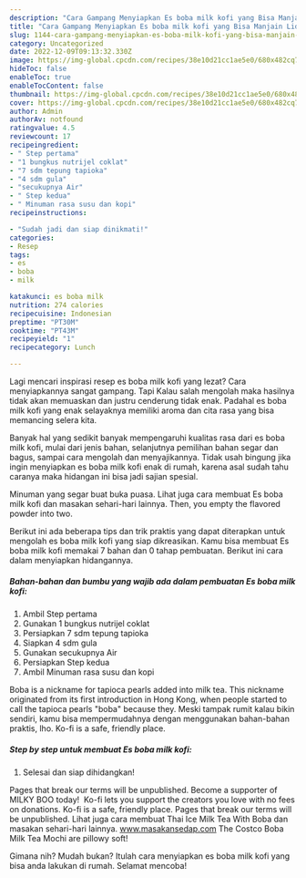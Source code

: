 ```yaml
---
description: "Cara Gampang Menyiapkan Es boba milk kofi yang Bisa Manjain Lidah, Buat Buka Puasa Lezat Sekali"
title: "Cara Gampang Menyiapkan Es boba milk kofi yang Bisa Manjain Lidah, Buat Buka Puasa Lezat Sekali"
slug: 1144-cara-gampang-menyiapkan-es-boba-milk-kofi-yang-bisa-manjain-lidah-buat-buka-puasa-lezat-sekali
category: Uncategorized
date: 2022-12-09T09:13:32.330Z
image: https://img-global.cpcdn.com/recipes/38e10d21cc1ae5e0/680x482cq70/es-boba-milk-kofi-foto-resep-utama.jpg
hideToc: false
enableToc: true
enableTocContent: false
thumbnail: https://img-global.cpcdn.com/recipes/38e10d21cc1ae5e0/680x482cq70/es-boba-milk-kofi-foto-resep-utama.jpg
cover: https://img-global.cpcdn.com/recipes/38e10d21cc1ae5e0/680x482cq70/es-boba-milk-kofi-foto-resep-utama.jpg
author: Admin
authorAv: notfound
ratingvalue: 4.5
reviewcount: 17
recipeingredient:
- " Step pertama"
- "1 bungkus nutrijel coklat"
- "7 sdm tepung tapioka"
- "4 sdm gula"
- "secukupnya Air"
- " Step kedua"
- " Minuman rasa susu dan kopi"
recipeinstructions:

- "Sudah jadi dan siap dinikmati!"
categories:
- Resep
tags:
- es
- boba
- milk

katakunci: es boba milk 
nutrition: 274 calories
recipecuisine: Indonesian
preptime: "PT30M"
cooktime: "PT43M"
recipeyield: "1"
recipecategory: Lunch

---
```



Lagi mencari inspirasi resep es boba milk kofi yang lezat? Cara menyiapkannya sangat gampang. Tapi Kalau salah mengolah maka hasilnya tidak akan memuaskan dan justru cenderung tidak enak. Padahal es boba milk kofi yang enak selayaknya memiliki aroma dan cita rasa yang bisa memancing selera kita.


Banyak hal yang sedikit banyak mempengaruhi kualitas rasa dari es boba milk kofi, mulai dari jenis bahan, selanjutnya pemilihan bahan segar dan bagus, sampai cara mengolah dan menyajikannya. Tidak usah bingung jika ingin menyiapkan es boba milk kofi enak di rumah, karena asal sudah tahu caranya maka hidangan ini bisa jadi sajian spesial.

Minuman yang segar buat buka puasa. Lihat juga cara membuat Es boba milk kofi dan masakan sehari-hari lainnya. Then, you empty the flavored powder into two.


Berikut ini ada beberapa tips dan trik praktis yang dapat diterapkan untuk mengolah es boba milk kofi yang siap dikreasikan. Kamu bisa membuat Es boba milk kofi memakai 7 bahan dan 0 tahap pembuatan. Berikut ini cara dalam menyiapkan hidangannya.

<!--inarticleads1-->

##### Bahan-bahan dan bumbu yang wajib ada dalam pembuatan Es boba milk kofi:

1. Ambil  Step pertama
1. Gunakan 1 bungkus nutrijel coklat
1. Persiapkan 7 sdm tepung tapioka
1. Siapkan 4 sdm gula
1. Gunakan secukupnya Air
1. Persiapkan  Step kedua
1. Ambil  Minuman rasa susu dan kopi


Boba is a nickname for tapioca pearls added into milk tea. This nickname originated from its first introduction in Hong Kong, when people started to call the tapioca pearls &#34;boba&#34; because they. Meski tampak rumit kalau bikin sendiri, kamu bisa mempermudahnya dengan menggunakan bahan-bahan praktis, lho. Ko-fi is a safe, friendly place. 

<!--inarticleads2-->

##### Step by step untuk membuat Es boba milk kofi:


1. Selesai dan siap dihidangkan!

Pages that break our terms will be unpublished. Become a supporter of MILKY BOO today! ️ Ko-fi lets you support the creators you love with no fees on donations. Ko-fi is a safe, friendly place. Pages that break our terms will be unpublished. Lihat juga cara membuat Thai Ice Milk Tea With Boba dan masakan sehari-hari lainnya. www.masakansedap.com The Costco Boba Milk Tea Mochi are pillowy soft! 

Gimana nih? Mudah bukan? Itulah cara menyiapkan es boba milk kofi yang bisa anda lakukan di rumah. Selamat mencoba!
